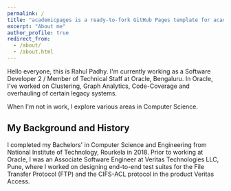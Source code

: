 ```yaml
---
permalink: /
title: "academicpages is a ready-to-fork GitHub Pages template for academic personal websites"
excerpt: "About me"
author_profile: true
redirect_from: 
  - /about/
  - /about.html
---
```


Hello everyone, this is Rahul Padhy. I'm currently working as a Software Developer 2 / Member of Technical Staff at Oracle, Bengaluru. In Oracle, I've worked on Clustering, Graph Analytics, Code-Coverage and overhauling of certain legacy systems.

When I'm not in work, I explore various areas in Computer Science.



My Background and History
-------------------------

I completed my Bachelors' in Computer Science and Engineering from National Institute of Technology, Rourkela in 2018. Prior to working at Oracle, I was an Associate Software Engineer at Veritas Technologies LLC, Pune, where I worked on designing end-to-end test suites for the File Transfer Protocol (FTP) and the CIFS-ACL protocol in the product Veritas Access.
